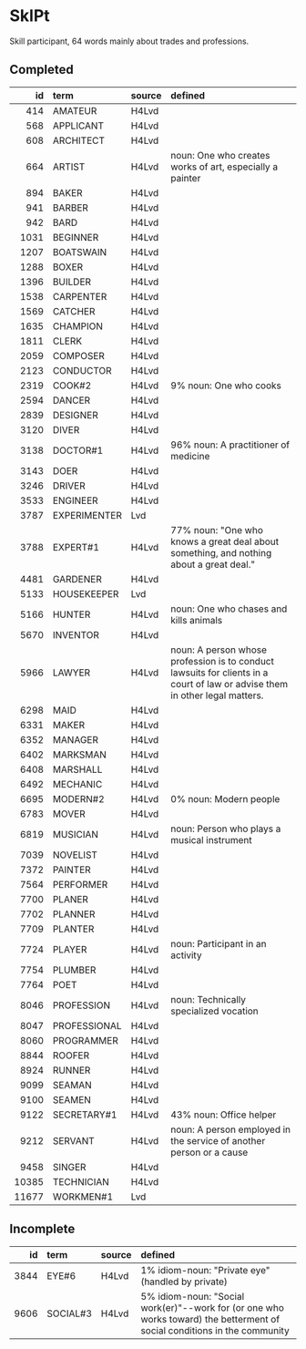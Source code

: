 # SklPt

Skill participant, 64 words mainly about trades and professions.

## Completed

|    id | term         | source   | defined                                                                                                                      |
|------:|:-------------|:---------|:-----------------------------------------------------------------------------------------------------------------------------|
|   414 | AMATEUR      | H4Lvd    |                                                                                                                              |
|   568 | APPLICANT    | H4Lvd    |                                                                                                                              |
|   608 | ARCHITECT    | H4Lvd    |                                                                                                                              |
|   664 | ARTIST       | H4Lvd    | noun: One who creates works of art, especially a painter                                                                     |
|   894 | BAKER        | H4Lvd    |                                                                                                                              |
|   941 | BARBER       | H4Lvd    |                                                                                                                              |
|   942 | BARD         | H4Lvd    |                                                                                                                              |
|  1031 | BEGINNER     | H4Lvd    |                                                                                                                              |
|  1207 | BOATSWAIN    | H4Lvd    |                                                                                                                              |
|  1288 | BOXER        | H4Lvd    |                                                                                                                              |
|  1396 | BUILDER      | H4Lvd    |                                                                                                                              |
|  1538 | CARPENTER    | H4Lvd    |                                                                                                                              |
|  1569 | CATCHER      | H4Lvd    |                                                                                                                              |
|  1635 | CHAMPION     | H4Lvd    |                                                                                                                              |
|  1811 | CLERK        | H4Lvd    |                                                                                                                              |
|  2059 | COMPOSER     | H4Lvd    |                                                                                                                              |
|  2123 | CONDUCTOR    | H4Lvd    |                                                                                                                              |
|  2319 | COOK#2       | H4Lvd    | 9% noun: One who cooks                                                                                                       |
|  2594 | DANCER       | H4Lvd    |                                                                                                                              |
|  2839 | DESIGNER     | H4Lvd    |                                                                                                                              |
|  3120 | DIVER        | H4Lvd    |                                                                                                                              |
|  3138 | DOCTOR#1     | H4Lvd    | 96% noun: A practitioner of medicine                                                                                         |
|  3143 | DOER         | H4Lvd    |                                                                                                                              |
|  3246 | DRIVER       | H4Lvd    |                                                                                                                              |
|  3533 | ENGINEER     | H4Lvd    |                                                                                                                              |
|  3787 | EXPERIMENTER | Lvd      |                                                                                                                              |
|  3788 | EXPERT#1     | H4Lvd    | 77% noun: "One who knows a great deal about something, and nothing about  a great deal."                                     |
|  4481 | GARDENER     | H4Lvd    |                                                                                                                              |
|  5133 | HOUSEKEEPER  | Lvd      |                                                                                                                              |
|  5166 | HUNTER       | H4Lvd    | noun: One who chases and kills animals                                                                                       |
|  5670 | INVENTOR     | H4Lvd    |                                                                                                                              |
|  5966 | LAWYER       | H4Lvd    | noun: A person whose profession is to conduct lawsuits for clients in  a court of law or advise them in other legal matters. |
|  6298 | MAID         | H4Lvd    |                                                                                                                              |
|  6331 | MAKER        | H4Lvd    |                                                                                                                              |
|  6352 | MANAGER      | H4Lvd    |                                                                                                                              |
|  6402 | MARKSMAN     | H4Lvd    |                                                                                                                              |
|  6408 | MARSHALL     | H4Lvd    |                                                                                                                              |
|  6492 | MECHANIC     | H4Lvd    |                                                                                                                              |
|  6695 | MODERN#2     | H4Lvd    | 0% noun: Modern people                                                                                                       |
|  6783 | MOVER        | H4Lvd    |                                                                                                                              |
|  6819 | MUSICIAN     | H4Lvd    | noun: Person who plays a musical instrument                                                                                  |
|  7039 | NOVELIST     | H4Lvd    |                                                                                                                              |
|  7372 | PAINTER      | H4Lvd    |                                                                                                                              |
|  7564 | PERFORMER    | H4Lvd    |                                                                                                                              |
|  7700 | PLANER       | H4Lvd    |                                                                                                                              |
|  7702 | PLANNER      | H4Lvd    |                                                                                                                              |
|  7709 | PLANTER      | H4Lvd    |                                                                                                                              |
|  7724 | PLAYER       | H4Lvd    | noun: Participant in an activity                                                                                             |
|  7754 | PLUMBER      | H4Lvd    |                                                                                                                              |
|  7764 | POET         | H4Lvd    |                                                                                                                              |
|  8046 | PROFESSION   | H4Lvd    | noun: Technically specialized vocation                                                                                       |
|  8047 | PROFESSIONAL | H4Lvd    |                                                                                                                              |
|  8060 | PROGRAMMER   | H4Lvd    |                                                                                                                              |
|  8844 | ROOFER       | H4Lvd    |                                                                                                                              |
|  8924 | RUNNER       | H4Lvd    |                                                                                                                              |
|  9099 | SEAMAN       | H4Lvd    |                                                                                                                              |
|  9100 | SEAMEN       | H4Lvd    |                                                                                                                              |
|  9122 | SECRETARY#1  | H4Lvd    | 43% noun: Office helper                                                                                                      |
|  9212 | SERVANT      | H4Lvd    | noun: A person employed in the service of another person or a cause                                                          |
|  9458 | SINGER       | H4Lvd    |                                                                                                                              |
| 10385 | TECHNICIAN   | H4Lvd    |                                                                                                                              |
| 11677 | WORKMEN#1    | Lvd      |                                                                                                                              |

## Incomplete

|   id | term     | source   | defined                                                                                                                    |
|-----:|:---------|:---------|:---------------------------------------------------------------------------------------------------------------------------|
| 3844 | EYE#6    | H4Lvd    | 1% idiom-noun: "Private eye" (handled by private)                                                                          |
| 9606 | SOCIAL#3 | H4Lvd    | 5% idiom-noun: "Social work(er)"--work for (or one who works toward) the  betterment of social conditions in the community |